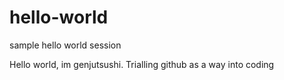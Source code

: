 # hello-world
sample hello world session

Hello world, im genjutsushi. Trialling github as a way into coding
